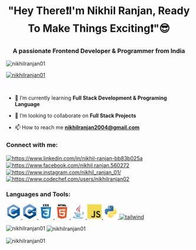 <h1 align="center">"Hey There❗I'm Nikhil Ranjan, Ready To Make Things Exciting❗"😎</h1>
<h3 align="center">A passionate Frontend Developer & Programmer from India</h3>

<p align="left"> <img src="https://komarev.com/ghpvc/?username=nikhilranjan01&label=Profile%20views&color=0e75b6&style=flat" alt="nikhilranjan01" /> </p>

<p align="left"> <a href="https://github.com/ryo-ma/github-profile-trophy"><img src="https://github-profile-trophy.vercel.app/?username=nikhilranjan01" alt="nikhilranjan01" /></a> </p>

<p align="left"> <a href="https://twitter.com/" target="blank"><img src="https://img.shields.io/twitter/follow/?logo=twitter&style=for-the-badge" alt="" /></a> </p>

- 🌱 I’m currently learning **Full Stack Development & Programing Language**

- 👯 I’m looking to collaborate on **Full Stack Projects**

- 📫 How to reach me **nikhilranjan2004@gmail.com**

<h3 align="left">Connect with me:</h3>
<p align="left">
<a href="https://linkedin.com/in/nikhil-ranjan-bb83b025a" target="blank"><img align="center" src="https://raw.githubusercontent.com/rahuldkjain/github-profile-readme-generator/master/src/images/icons/Social/linked-in-alt.svg" alt="https://www.linkedin.com/in/nikhil-ranjan-bb83b025a" height="30" width="40" /></a>
<a href="https://www.facebook.com/nikhil.ranjan.560272" target="blank"><img align="center" src="https://raw.githubusercontent.com/rahuldkjain/github-profile-readme-generator/master/src/images/icons/Social/facebook.svg" alt="https://www.facebook.com/nikhil.ranjan.560272" height="30" width="40" /></a>
<a href="https://instagram.com/nikhil_ranjan_01/" target="blank"><img align="center" src="https://raw.githubusercontent.com/rahuldkjain/github-profile-readme-generator/master/src/images/icons/Social/instagram.svg" alt="https://www.instagram.com/nikhil_ranjan_01/" height="30" width="40" /></a>
<a href="https://www.codechef.com/users/nikhilranjan02" target="blank"><img align="center" src="https://cdn.jsdelivr.net/npm/simple-icons@3.1.0/icons/codechef.svg" alt="https://www.codechef.com/users/nikhilranjan02" height="30" width="40" /></a>
</p>

<h3 align="left">Languages and Tools:</h3>
<p align="left"> <a href="https://www.cprogramming.com/" target="_blank" rel="noreferrer"> <img src="https://raw.githubusercontent.com/devicons/devicon/master/icons/c/c-original.svg" alt="c" width="40" height="40"/> </a> <a href="https://www.w3schools.com/cpp/" target="_blank" rel="noreferrer"> <img src="https://raw.githubusercontent.com/devicons/devicon/master/icons/cplusplus/cplusplus-original.svg" alt="cplusplus" width="40" height="40"/> </a> <a href="https://www.w3schools.com/css/" target="_blank" rel="noreferrer"> <img src="https://raw.githubusercontent.com/devicons/devicon/master/icons/css3/css3-original-wordmark.svg" alt="css3" width="40" height="40"/> </a> <a href="https://www.w3.org/html/" target="_blank" rel="noreferrer"> <img src="https://raw.githubusercontent.com/devicons/devicon/master/icons/html5/html5-original-wordmark.svg" alt="html5" width="40" height="40"/> </a> <a href="https://www.java.com" target="_blank" rel="noreferrer"> <img src="https://raw.githubusercontent.com/devicons/devicon/master/icons/java/java-original.svg" alt="java" width="40" height="40"/> </a> <a href="https://developer.mozilla.org/en-US/docs/Web/JavaScript" target="_blank" rel="noreferrer"> <img src="https://raw.githubusercontent.com/devicons/devicon/master/icons/javascript/javascript-original.svg" alt="javascript" width="40" height="40"/> </a> <a href="https://www.python.org" target="_blank" rel="noreferrer"> <img src="https://raw.githubusercontent.com/devicons/devicon/master/icons/python/python-original.svg" alt="python" width="40" height="40"/> </a> <a href="https://tailwindcss.com/" target="_blank" rel="noreferrer"> <img src="https://www.vectorlogo.zone/logos/tailwindcss/tailwindcss-icon.svg" alt="tailwind" width="40" height="40"/> </a> </p>

<p><img align="left" src="https://github-readme-stats.vercel.app/api/top-langs?username=nikhilranjan01&show_icons=true&locale=en&layout=compact" alt="nikhilranjan01" /></p>

<p>&nbsp;<img align="center" src="https://github-readme-stats.vercel.app/api?username=nikhilranjan01&show_icons=true&locale=en" alt="nikhilranjan01" /></p>

<p><img align="center" src="https://github-readme-streak-stats.herokuapp.com/?user=nikhilranjan01&" alt="nikhilranjan01" /></p>


